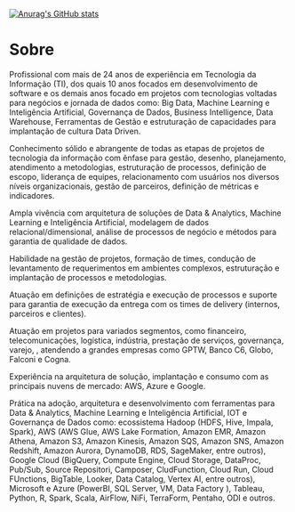 [![Anurag's GitHub stats](https://github-readme-stats.vercel.app/api?username=AleTavares)](https://github.com/anuraghazra/github-readme-stats)
# Sobre
Profissional com mais de 24 anos de experiência em Tecnologia da Informação (TI), dos quais 10 anos focados em desenvolvimento de software e os demais anos focado em projetos com tecnologias voltadas para negócios e jornada de dados como: Big Data, Machine Learning e Inteligência Artificial, Governança de Dados, Business Intelligence, Data Warehouse, Ferramentas de Gestão e estruturação de capacidades para implantação de cultura Data Driven. 

Conhecimento sólido e abrangente de todas as etapas de projetos de tecnologia da informação com ênfase para gestão, desenho, planejamento, atendimento a metodologias, estruturação de processos, definição de escopo, liderança de equipes, relacionamento com usuários nos diversos níveis organizacionais, gestão de parceiros, definição de métricas e indicadores.

Ampla vivência com arquitetura de soluções de Data & Analytics, Machine Learning e Inteligência Artificial, modelagem de dados relacional/dimensional, análise de processos de negócio e métodos para garantia de qualidade de dados.

Habilidade na gestão de projetos, formação de times, condução de levantamento de requerimentos em ambientes complexos, estruturação e implantação de processos e metodologias.

Atuação em definições de estratégia e execução de processos e suporte para garantia de execução da entrega com os times de delivery (internos, parceiros e clientes).

Atuação em projetos para variados segmentos, como financeiro, telecomunicações, logística, indústria, prestação de serviços, governança, varejo, , atendendo a grandes empresas como GPTW, Banco C6, Globo, Falconi e Cogna. 

Experiência na arquitetura de solução, implantação e consumo com as principais nuvens de mercado: AWS, Azure e Google.

Prática na adoção, arquitetura e desenvolvimento com ferramentas para Data & Analytics, Machine Learning e Inteligência Artificial, IOT e Governança de Dados como: ecossistema Hadoop (HDFS, Hive, Impala, Spark), AWS (AWS Glue, AWS Lake Formation, Amazon EMR, Amazon Athena, Amazon S3, Amazon Kinesis, Amazon SQS, Amazon SNS, Amazon Redshift,  Amazon Aurora, DynamoDB, RDS,  SageMaker, entre outros), Google Cloud (BigQuery, Compute Engine, Cloud Storage, DataProc, Pub/Sub, Source Repositori, Camposer, CludFunction, Cloud Run, Cloud FUnctions, BigTable, Looker, Data Catalog, Vertex AI, entre outros), Microsoft e Azure (PowerBI, SQL Server, VM, Data Factory ), Tableau, Python, R, Spark, Scala, AirFlow, NiFi, TerraForm, Pentaho, ODI e outros.
